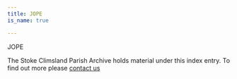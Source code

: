 ```yaml
---
title: JOPE
is_name: true

---
```


JOPE


The Stoke Climsland Parish Archive holds material under this index entry. To find out more please [contact us](/contact/)
